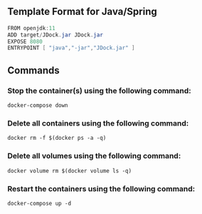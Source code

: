 ## Template Format for Java/Spring   
```java <!-- Just for syntax highlighting -->
FROM openjdk:11
ADD target/JDock.jar JDock.jar
EXPOSE 8080
ENTRYPOINT [ "java","-jar","JDock.jar" ]
```

## Commands    
### Stop the container(s) using the following command:  
```
docker-compose down
```
### Delete all containers using the following command:  
```
docker rm -f $(docker ps -a -q)
```
### Delete all volumes using the following command:  
```
docker volume rm $(docker volume ls -q)
```
### Restart the containers using the following command:  
```
docker-compose up -d
```
